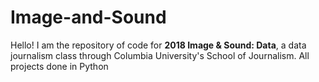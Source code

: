 # Image-and-Sound

Hello! I am the repository of code for **2018 Image & Sound: Data**, a data journalism class through Columbia University's School of Journalism. All projects done in Python
